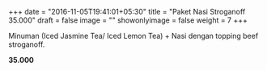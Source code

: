 +++
date = "2016-11-05T19:41:01+05:30"
title = "Paket Nasi Stroganoff 35.000"
draft = false
image = ""
showonlyimage = false
weight = 7
+++

Minuman (Iced Jasmine Tea/ Iced Lemon Tea) + Nasi dengan topping beef stroganoff.

**35.000**